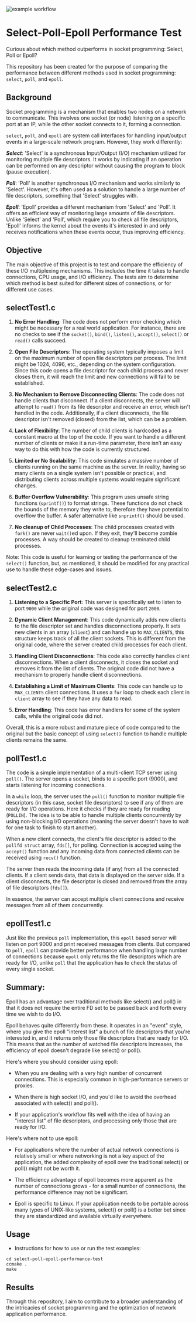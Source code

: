 ![example workflow](https://github.com/jakub-michalik/select-poll-epoll-performance-test/actions/workflows/cmake-single-platform.yml/badge.svg)

# Select-Poll-Epoll Performance Test 

Curious about which method outperforms in socket programming: Select, Poll or Epoll?

This repository has been created for the purpose of comparing the performance between different methods used in socket programming: `select`, `poll`, and `epoll`.

## Background

Socket programming is a mechanism that enables two nodes on a network to communicate. This involves one socket (or node) listening on a specific port at an IP, while the other socket connects to it, forming a connection.

`select`, `poll`, and `epoll` are system call interfaces for handling input/output events in a large-scale network program. However, they work differently:

***Select***: 'Select' is a synchronous Input/Output (I/O) mechanism utilized for monitoring multiple file descriptors. It works by indicating if an operation can be performed on any descriptor without causing the program to block (pause execution).

***Poll***: 'Poll' is another synchronous I/O mechanism and works similarly to 'Select'. However, it's often used as a solution to handle a large number of file descriptors, something that 'Select' struggles with. 

***Epoll***: 'Epoll' provides a different mechanism from 'Select' and 'Poll'. It offers an efficient way of monitoring large amounts of file descriptors. Unlike 'Select' and 'Poll', which require you to check all file descriptors, 'Epoll' informs the kernel about the events it's interested in and only receives notifications when these events occur, thus improving efficiency. 

## Objective

The main objective of this project is to test and compare the efficiency of these I/O multiplexing mechanisms. This includes the time it takes to handle connections, CPU usage, and I/O efficiency. The tests aim to determine which method is best suited for different sizes of connections, or for different use cases.

## selectTest1.c

1. **No Error Handling**: The code does not perform error checking which might be necessary for a real world application. For instance, there are no checks to see if the `socket()`, `bind()`, `listen()`, `accept()`, `select()` or `read()` calls succeed.

2. **Open File Descriptors**: The operating system typically imposes a limit on the maximum number of open file descriptors per process. The limit might be 1024, 4096, etc., depending on the system configuration. Since this code opens a file descriptor for each child process and never closes them, it will reach the limit and new connections will fail to be established.

3. **No Mechanism to Remove Disconnecting Clients**: The code does not handle clients that disconnect. If a client disconnects, the server will attempt to `read()` from its file descriptor and receive an error, which isn't handled in the code. Additionally, if a client disconnects, the file descriptor isn't removed (closed) from the list, which can be a problem.

4. **Lack of Flexibility**: The number of child clients is hardcoded as a constant macro at the top of the code. If you want to handle a different number of clients or make it a run-time parameter, there isn’t an easy way to do this with how the code is currently structured.

5. **Limited or No Scalability**: This code simulates a massive number of clients running on the same machine as the server. In reality, having so many clients on a single system isn't possible or practical, and distributing clients across multiple systems would require significant changes. 

6. **Buffer Overflow Vulnerability**: This program uses unsafe string functions (`sprintf()`) to format strings. These functions do not check the bounds of the memory they write to, therefore they have potential to overflow the buffer. A safer alternative like `snprintf()` should be used.

7. **No cleanup of Child Processes**: The child processes created with `fork()` are never `wait()`ed upon. If they exit, they'll become zombie processes. A way should be created to cleanup terminated child processes. 

Note: This code is useful for learning or testing the performance of the `select()` function, but, as mentioned, it should be modified for any practical use to handle these edge-cases and issues.

## selectTest2.c

1. **Listening to a Specific Port**: This server is specifically set to listen to port `9000` while the original code was designed for port `2000`.

2. **Dynamic Client Management**: This code dynamically adds new clients to the file descriptor set and handles disconnections properly. It sets new clients in an array (`client`) and can handle up to `MAX_CLIENTS`, this structure keeps track of all the client sockets. This is different from the original code, where the server created child processes for each client.

3. **Handling Client Disconnections**: This code also correctly handles client disconnections. When a client disconnects, it closes the socket and removes it from the list of clients. The original code did not have a mechanism to properly handle client disconnections.

4. **Establishing a Limit of Maximum Clients**: This code can handle up to `MAX_CLIENTS` client connections. It uses a `for` loop to check each client in `client` array to see if they have any data to read.

5. **Error Handling**: This code has error handlers for some of the system calls, while the original code did not.

Overall, this is a more robust and mature piece of code compared to the original but the basic concept of using `select()` function to handle multiple clients remains the same.

## pollTest1.c

The code is a simple implementation of a multi-client TCP server using `poll()`. The server opens a socket, binds to a specific port (9000), and starts listening for incoming connections. 

In a `while` loop, the server uses the `poll()` function to monitor multiple file descriptors (in this case, socket file descriptors) to see if any of them are ready for I/O operations. Here it checks if they are ready for reading (`POLLIN`). The idea is to be able to handle multiple clients concurrently by using non-blocking I/O operations (meaning the server doesn't have to wait for one task to finish to start another). 

When a new client connects, the client's file descriptor is added to the `pollfd struct` array, `fds[]`, for polling. Connection is accepted using the `accept()` function and any incoming data from connected clients can be received using `recv()` function. 

The server then reads the incoming data (if any) from all the connected clients. If a client sends data, that data is displayed on the server side. If a client disconnects, the file descriptor is closed and removed from the array of file descriptors (`fds[]`). 

In essence, the server can accept multiple client connections and receive messages from all of them concurrently.

## epollTest1.c

Just like the previous `poll` implementation, this `epoll` based server will listen on port 9000 and print received messages from clients. But compared to `poll`, `epoll` can provide better performance when handling large number of connections because `epoll` only returns the file descriptors which are ready for I/O, unlike `poll` that the application has to check the status of every single socket.

## Summary:

Epoll has an advantage over traditional methods like select() and poll() in that it does not require the entire FD set to be passed back and forth every time we wish to do I/O.

Epoll behaves quite differently from these. It operates in an "event" style, where you give the epoll "interest list" a bunch of file descriptors that you're interested in, and it returns only those file descriptors that are ready for I/O. This means that as the number of watched file descriptors increases, the efficiency of epoll doesn't degrade like select() or poll().

Here's where you should consider using epoll:

- When you are dealing with a very high number of concurrent connections. This is especially common in high-performance servers or proxies.

- When there is high socket I/O, and you'd like to avoid the overhead associated with select() and poll().

- If your application's workflow fits well with the idea of having an "interest list" of file descriptors, and processing only those that are ready for I/O.


Here's where not to use epoll:

- For applications where the number of actual network connections is relatively small or where networking is not a key aspect of the application, the added complexity of epoll over the traditional select() or poll() might not be worth it.

- The efficiency advantage of epoll becomes more apparent as the number of connections grows - for a small number of connections, the performance difference may not be significant.

- Epoll is specific to Linux. If your application needs to be portable across many types of UNIX-like systems, select() or poll() is a better bet since they are standardized and available virtually everywhere.

## Usage

* Instructions for how to use or run the test examples:

```
cd select-poll-epoll-performance-test
ccmake . 
make 
```
## Results

Through this repository, I aim to contribute to a broader understanding of the intricacies of socket programming and the optimization of network application performance.


